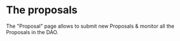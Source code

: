 # The proposals

The "Proposal" page allows to submit new Proposals & monitor all the Proposals in the DAO.

